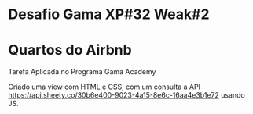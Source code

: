 # Desafio Gama XP#32 Weak#2

# Quartos do Airbnb
Tarefa Aplicada no Programa Gama Academy

Criado uma view com HTML e CSS, com um consulta a API https://api.sheety.co/30b6e400-9023-4a15-8e6c-16aa4e3b1e72 usando JS.




